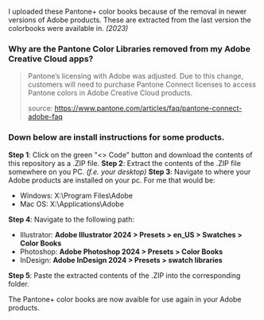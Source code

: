 I uploaded these Pantone+ color books because of the removal in newer versions of Adobe products.
These are extracted from the last version the colorbooks were available in. *(2023)*


### Why are the Pantone Color Libraries removed from my Adobe Creative Cloud apps?

> Pantone’s licensing with Adobe was adjusted. Due to this change, customers will need to purchase Pantone Connect licenses to access Pantone colors in Adobe Creative Cloud products.
> 
> source: https://www.pantone.com/articles/faq/pantone-connect-adobe-faq

### Down below are install instructions for some products.
**Step 1**: Click on the green "<> Code" button and download the contents of this repository as a .ZIP file.
**Step 2**: Extract the contents of the .ZIP file somewhere on you PC. *(f.e. your desktop)*
**Step 3**: Navigate to where your Adobe products are installed on your pc. For me that would be:

 - Windows: X:\Program Files\Adobe
 - Mac OS: X:\Applications\Adobe

**Step 4**: Navigate to the following path:

 - Illustrator: **Adobe Illustrator 2024 > Presets > en_US > Swatches > Color Books**
 - Photoshop: **Adobe Photoshop 2024 > Presets > Color Books**
 - InDesign: **Adobe InDesign 2024 > Presets > swatch libraries**

**Step 5**: Paste the extracted contents of the .ZIP into the corresponding folder.

The Pantone+ color books are now avaible for use again in your Adobe products.
